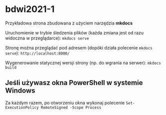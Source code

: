 # bdwi2021-1

Przykładowa strona zbudowana z użyciem narzędzia **mkdocs**

Uruchomienie w trybie śledzenia plików (każda zmiana jest od razu widoczna w przeglądarce): `mkdocs serve`

Stronę można przeglądać pod adresem (dopóki działa polecenie `mkdocs serve`): `http://localhost:8000/`

Wygenerowanie statycznej wersji strony (np. do wgrania na serwer): `mkdocs build`

## Jeśli używasz okna PowerShell w systemie Windows

Za każdym razem, po otworzeniu okna wykonaj polecenie `Set-ExecutionPolicy RemoteSigned -Scope Process`
